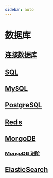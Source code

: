 ```yaml
---
sidebar: auto
---
```


# 数据库

## [连接数据库](./connect.md)
## [SQL](./sql.md)
## [MySQL](./MySQL.md)
## [PostgreSQL](./PostgreSQL.md)
## [Redis](./Redis.md)
## [MongoDB](./MongoDB.md)
### [MongoDB 进阶](./MongoDB_H.md)
## [ElasticSearch](./elasticsearch/)
